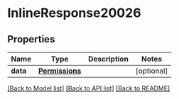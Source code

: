 # InlineResponse20026

## Properties
Name | Type | Description | Notes
------------ | ------------- | ------------- | -------------
**data** | [**Permissions**](Permissions.md) |  | [optional] 

[[Back to Model list]](../README.md#documentation-for-models) [[Back to API list]](../README.md#documentation-for-api-endpoints) [[Back to README]](../README.md)

